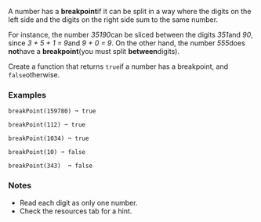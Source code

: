 A number has a **breakpoint**if it can be split in a way where the digits on the left side and the digits on the right side sum to the same number.

For instance, the number *35190*can be sliced between the digits *351*and *90*, since *3 + 5 + 1 = 9*and *9 + 0 = 9*. On the other hand, the number *555*does **not**have a **breakpoint**(you must split **between**digits).

Create a function that returns `true`if a number has a breakpoint, and `false`otherwise.


### Examples ###
    breakPoint(159780) ➞ true

    breakPoint(112) ➞ true

    breakPoint(1034) ➞ true

    breakPoint(10) ➞ false

    breakPoint(343)  ➞ false


### Notes ###
*   Read each digit as only one number.
*   Check the resources tab for a hint.